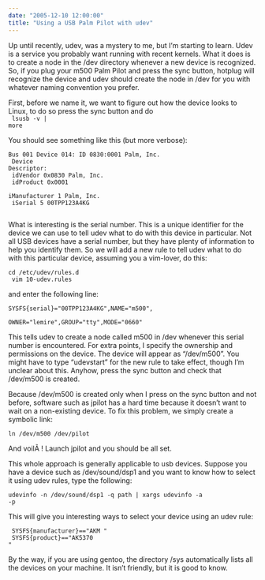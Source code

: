 ```yaml
---
date: "2005-12-10 12:00:00"
title: "Using a USB Palm Pilot with udev"
---
```




Up until recently, udev, was a mystery to me, but I&rsquo;m starting to learn. Udev is a service you probably want running with recent kernels. What it does is to create a node in the /dev directory whenever a new device is recognized. So, if you plug your m500 Palm Pilot and press the sync button, hotplug will recognize the device and udev should create the node in /dev for you with whatever naming convention you prefer. 

First, before we name it, we want to figure out how the device looks to Linux, to do so press the sync button and do<br/>
<code> lsusb -v | more </code>

You should see something like this (but more verbose):

<code>Bus 001 Device 014: ID 0830:0001 Palm, Inc.<br/>
Device Descriptor:<br/>
idVendor 0x0830 Palm, Inc.<br/>
idProduct 0x0001<br/>
iManufacturer 1 Palm, Inc.<br/>
iSerial 5 00TPP123A4KG<br/>
</code>

What is interesting is the serial number. This is a unique identifier for the device we can use to tell udev what to do with this device in particular. Not all USB devices have a serial number, but they have plenty of information to help you identify them. So we will add a new rule to tell udev what to do with this particular device, assuming you a vim-lover, do this:

<code>cd /etc/udev/rules.d<br/>
vim 10-udev.rules</code>

and enter the following line:

<code>SYSFS{serial}="00TPP123A4KG",NAME="m500",<br/>
OWNER="lemire",GROUP="tty",MODE="0660"</code>

This tells udev to create a node called m500 in /dev whenever this serial number is encountered. For extra points, I specify the ownership and permissions on the device. The device will appear as &ldquo;/dev/m500&rdquo;. You might have to type &ldquo;udevstart&rdquo; for the new rule to take effect, though I&rsquo;m unclear about this. Anyhow, press the sync button and check that /dev/m500 is created. 

Because /dev/m500 is created only when I press on the sync button and not before, software such as jpilot has a hard time because it doesn&rsquo;t want to wait on a non-existing device. To fix this problem, we simply create a symbolic link:

<code>ln /dev/m500 /dev/pilot</code>

And voilÃ ! Launch jpilot and you should be all set.

This whole approach is generally applicable to usb devices. Suppose you have a device such as /dev/sound/dsp1 and you want to know how to select it using udev rules, type the following:

<code>udevinfo -n /dev/sound/dsp1 -q path | xargs udevinfo -a -p</code>

This will give you interesting ways to select your device using an udev rule:

<code> SYSFS{manufacturer}=="AKM "<br/>
SYSFS{product}=="AK5370 "</code>

By the way, if you are using gentoo, the directory /sys automatically lists all the devices on your machine. It isn&rsquo;t friendly, but it is good to know.

